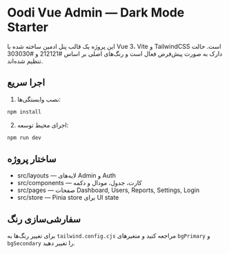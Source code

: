 # Oodi Vue Admin — Dark Mode Starter

این پروژه یک قالب پنل ادمین ساخته شده با Vue 3، Vite و TailwindCSS است. حالت دارک به صورت پیش‌فرض فعال است و رنگ‌های اصلی بر اساس #212121 و #303030 تنظیم شده‌اند.

## اجرا سریع

1. نصب وابستگی‌ها:

```bash
npm install
```

2. اجرای محیط توسعه:

```bash
npm run dev
```

## ساختار پروژه

- src/layouts — لایه‌های Admin و Auth
- src/components — کارت، جدول، مودال و دکمه
- src/pages — صفحات Dashboard, Users, Reports, Settings, Login
- src/store — Pinia store برای UI state

## سفارشی‌سازی رنگ

برای تغییر رنگ‌ها به `tailwind.config.cjs` مراجعه کنید و متغیرهای `bgPrimary` و `bgSecondary` را تغییر دهید.

